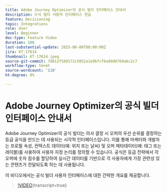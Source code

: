 ```yaml
---
title: Adobe Journey Optimizer의 공식 빌더 인터페이스 안내서
description: 수식 빌더 사용자 인터페이스 연습
feature: Decisioning
topic: Integrations
role: User
level: Beginner
doc-type: Feature Video
duration: 186
last-substantial-update: 2025-06-06T00:00:00Z
jira: KT-17614
thumbnail: KT-17614.jpeg
source-git-commit: 7d812f589172c5052a1e9bfcf6a99d0769a6c2c7
workflow-type: tm+mt
source-wordcount: '118'
ht-degree: 0%

---
```


# Adobe Journey Optimizer의 공식 빌더 인터페이스 안내서

Adobe Journey Optimizer의 공식 빌더는 의사 결정 시 오퍼의 우선 순위를 결정하는 등급 공식을 만드는 데 사용되는 시각적 인터페이스입니다. 이를 통해 마케터와 개발자는 프로필 속성, 컨텍스트 데이터(예: 위치 또는 날씨) 및 오퍼 메타데이터(예: 태그 또는 레이블)를 사용하여 사용자 지정 논리를 정의할 수 있습니다. 공식은 등급 전략에서 각 오퍼에 숫자 점수를 할당하여 실시간 데이터를 기반으로 각 사용자에게 가장 관련성 있는 콘텐츠가 전달되도록 하는 데 사용됩니다.


이 비디오에서는 공식 빌더 사용자 인터페이스에 대한 간략한 개요를 제공합니다.

>[!VIDEO](https://video.tv.adobe.com/v/3463746?quality=12&learn=on&captions=kor){transcript=true}
